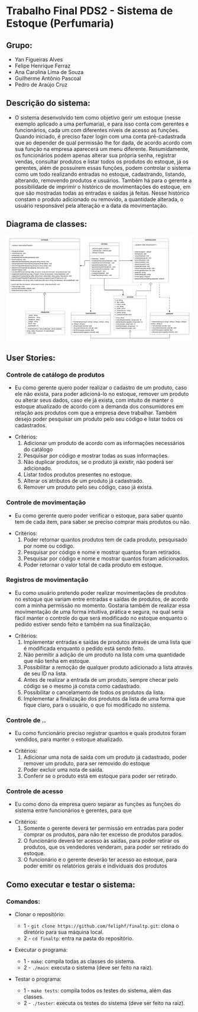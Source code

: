 # Trabalho Final PDS2 - Sistema de Estoque (Perfumaria)

## Grupo:
* Yan Figueiras Alves
* Felipe Henrique Ferraz
* Ana Carolina Lima de Souza
* Guilherme Antônio Pascoal
* Pedro de Araújo Cruz

## Descrição do sistema:
* O sistema desenvolvido tem como objetivo gerir um estoque (nesse exemplo aplicado a uma perfumaria), e para isso conta com gerentes e funcionários, cada um com diferentes níveis de acesso as funções. Quando iniciado, é preciso fazer login com uma conta pré-cadastrada que
ao depender de qual permissão lhe for dada, de acordo acordo com sua função na empresa aparecerá um menu diferente. Resumidamente, os funcionários podem apenas alterar sua própria senha, registrar vendas, consultar produtos e listar todos os produtos do estoque, já os gerentes, além de possuirem essas funções, podem controlar o sistema como um todo realizando entradas no estoque, cadastrando, listando, alterando, removendo produtos e usuários. Também há para o gerente a possibilidade de imprimir o histórico de movimentações do estoque, em que são mostradas todas as entradas e saídas já feitas. Nesse histórico constam o produto adicionado ou removido, a quantidade alterada, o usuário responsável pela alteração e a data da movimentação.

## Diagrama de classes:
![alt text](https://github.com/feliphf/finaltp/blob/main/database/imgReadme/diagramaClasses.png)

## User Stories:
### Controle de catálogo de produtos
* Eu como gerente quero poder realizar o cadastro de um produto, caso ele não exista, para poder adicioná-lo no estoque, remover um produto ou alterar seus dados, caso ele já exista, com intuito de manter o estoque atualizado de acordo com a demanda dos consumidores em relação aos produtos com que a empresa deve trabalhar. Também desejo poder pesquisar um produto pelo seu código e listar todos os cadastrados.
- Critérios:
    1. Adicionar um produto de acordo com as informações necessários do catálogo
    2. Pesquisar por código e mostrar todas as suas informações.
    3. Não duplicar produtos, se o produto já existir, não poderá ser adicionado.
    4. Listar todos produtos presentes no estoque.
    5. Alterar os atributos de um produto já cadastrado.
    6. Remover um produto pelo seu código, caso já exista.

### Controle de movimentação
* Eu como gerente quero poder verificar o estoque, para saber quanto tem de cada item, para
saber se preciso comprar mais produtos ou não.
- Critérios:
    1. Poder retornar quantos produtos tem de cada produto, pesquisado por nome ou
    código.
    2. Pesquisar por código e nome e mostrar quantos foram retirados.
    3. Pesquisar por código e nome e mostrar quantos foram adicionados.
    4. Poder retornar o valor total de cada produto em estoque.

### Registros de movimentação
* Eu como usuário pretendo poder realizar movimentações de produtos no estoque que variam entre entradas e saídas de produtos, de acordo com a minha permissão no momento. Gostaria também de realizar essa movimentação de uma forma intuitiva, prática e segura, na qual seria fácil manter o controle do que será modificado no estoque enquanto o pedido estiver sendo feito e também na sua finalização. 
- Critérios:
    1. Implementar entradas e saídas de produtos através de uma lista que é modificada enquanto o pedido está sendo feito.
    2. Não permitir a adição de um produto na lista com uma quantidade que não tenha em estoque.
    3. Possibilitar a remoção de qualquer produto adicionado a lista através de seu ID na lista.
    4. Antes de realizar a entrada de um produto, sempre checar pelo código se o mesmo já consta como cadastrado.
    5. Possibilitar o cancelamento de todos os produtos da lista.
    6. Implementar a finalização dos produtos da lista de uma forma que fique claro, para o usuário, o que foi modificado no sistema.

### Controle de ..
* Eu como funcionário preciso registrar quantos e quais produtos foram vendidos, para
manter o estoque atualizado.
- Critérios:
    1. Adicionar uma nota de saída com um produto já cadastrado, poder remover um
    produto, para ser removido do estoque
    2. Poder excluir uma nota de saída.
    3. Conferir se o produto está em estoque para poder ser retirado.

### Controle de acesso
* Eu como dono da empresa quero separar as funções as funções do sistema entre funcionários e gerentes, para que
- Critérios:
    1. Somente o gerente deverá ter permissão em entradas para poder comprar os
    produtos, para não ter excesso de produtos parados.
    2. O funcionário deverá ter acesso às saídas, para poder retirar os produtos, que os
    vendedores venderam, para poder ser retirado do estoque.
    3. O funcionário e o gerente deverão ter acesso ao estoque, para poder emitir os
    relatórios gerais e individuais dos produtos

## Como executar e testar o sistema:
### Comandos:
- Clonar o repositório:
    - 1 - `git clone https://github.com/feliphf/finaltp.git`: clona o diretório para sua máquina local.
    - 2 - `cd finaltp`: entra na pasta do repositório.


- Executar o programa:    
    - 1 - `make`: compila todas as classes do sistema.
    - 2 - `./main`: executa o sistema (deve ser feito na raiz).


- Testar o programa:
    - 1 - `make tests`: compila todos os testes do sistema, além das classes.
    - 2 - `./tester`: executa os testes do sistema (deve ser feito na raiz).
